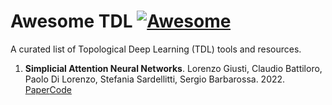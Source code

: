 # Awesome TDL  [![Awesome](https://awesome.re/badge.svg)](https://github.com/sindresorhus/awesome)

A curated list of Topological Deep Learning (TDL) tools and resources. 

1. **Simplicial Attention Neural Networks**. Lorenzo Giusti, Claudio Battiloro, Paolo Di Lorenzo, Stefania Sardellitti, Sergio Barbarossa. 2022. [Paper](https://arxiv.org/abs/2203.07485)[Code](https://github.com/lrnzgiusti/simplicial-attention-networks)
